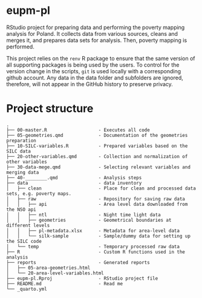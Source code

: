 
# eupm-pl

RStudio project for preparing data and performing the poverty mapping analysis 
for Poland. It collects data from various sources, cleans and merges it, and 
prepares data sets for analysis. Then, poverty mapping is performed.

This project relies on the `renv` R package to ensure that the same version of 
all supporting packages is being used by the users. To control for the version 
change in the scripts, `git` is used locally with a corresponding github account. 
Any data in the data folder and subfolders are ignored, therefore, will not 
appear in the GitHub history to preserve privacy.


# Project structure

```
.
├── 00-master.R                   - Executes all code
├── 05-geometries.qmd             - Documentation of the geometries preparation
├── 10-SILC-variables.R           - Prepared variables based on the SILC data
├── 20-other-variables.qmd        - Collection and normalization of other variables
├── 30-data-mege.qmd              - Selecting relevant variables and merging data
├── 40-________.qmd               - Analysis steps
├── data                          - data inventory
│   ├── clean                     - Place for clean and processed data sets, e.g. poverty maps.
│   ├── raw                       - Repository for saving raw data
│   │   ├── api                   - Area level data downloaded from the NSO api
│   │   ├── ntl                   - Night time light data
│   │   ├── geometries            - Geometrical boundaries at different levels
│   │   ├── pl-metadata.xlsx      - Metadata for area-level data
│   │   └── silk-sample           - Sample/dummy data for setting up the SILC code
│   └── temp                      - Temporary processed raw data
├── R                             - Custom R functions used in the analysis
├── reports                       - Generated reports
│   ├── 05-area-geometries.html
│   └── 20-area-level-variables.html
├── eupm-pl.Rproj                 - RStudio project file
├── README.md                     - Read me
└── _quarto.yml
```




